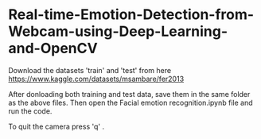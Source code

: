 # Real-time-Emotion-Detection-from-Webcam-using-Deep-Learning-and-OpenCV

Download the datasets 'train' and 'test' from here https://www.kaggle.com/datasets/msambare/fer2013

After donloading both training and test data, save them in the same folder as the above files. Then open 
the Facial emotion recognition.ipynb file and run the code. 

To quit the camera press 'q' .
